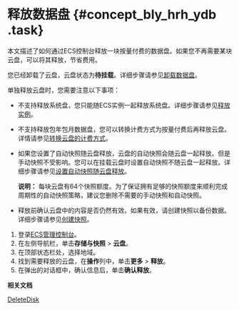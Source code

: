 # 释放数据盘 {#concept_bly_hrh_ydb .task}

本文描述了如何通过ECS控制台释放一块按量付费的数据盘。如果您不再需要某块云盘，可以将其释放，节省费用。

您已经卸载了云盘，云盘状态为**待挂载**。详细步骤请参见[卸载数据盘](cn.zh-CN/块存储/云盘/卸载数据盘.md#)。

单独释放云盘时，您需要注意以下事项：

-   不支持释放系统盘，您只能随ECS实例一起释放系统盘。详细步骤请参见[释放实例](../cn.zh-CN/实例/管理实例/释放实例.md#)。
-   不支持释放包年包月数据盘，您可以转换计费方式为按量付费后再释放云盘。详情请参见[转换云盘的计费方式](cn.zh-CN/块存储/云盘/转换云盘的计费方式.md#)。
-   如果您设置了自动快照随云盘释放，云盘的自动快照会随云盘一起释放。但是手动快照不受影响。您可以在挂载云盘时设置自动快照不随云盘一起释放。详细步骤请参见[设置自动快照随云盘释放](../cn.zh-CN/快照/使用自动快照策略/设置自动快照随云盘释放.md#)。

    **说明：** 每块云盘有64个快照额度。为了保证拥有足够的快照额度来顺利完成周期性的自动快照策略，建议您删除不需要的手动快照和自动快照。

-   释放前确认云盘中的内容是否仍然有效。如果有效，请创建快照以备份数据。详细步骤请参见[创建快照](../cn.zh-CN/快照/使用快照/创建快照.md#)。

1.  登录[ECS管理控制台](https://ecs.console.aliyun.com)。
2.  在左侧导航栏，单击**存储与快照** \> **云盘**。
3.  在顶部状态栏处，选择地域。
4.  找到需要释放的云盘，在**操作**列中，单击**更多** \> **释放**。
5.  在弹出的对话框中，确认信息后，单击**确认释放**。

**相关文档**  


[DeleteDisk](../cn.zh-CN/API参考/块存储/DeleteDisk.md#)

